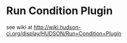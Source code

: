 Run Condition Plugin
====================

see wiki at http://wiki.hudson-ci.org/display/HUDSON/Run+Condition+Plugin
